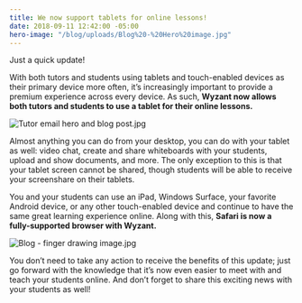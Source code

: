 ```yaml
---
title: We now support tablets for online lessons!
date: 2018-09-11 12:42:00 -05:00
hero-image: "/blog/uploads/Blog%20-%20Hero%20image.jpg"
---
```


Just a quick update!

With both tutors and students using tablets and touch-enabled devices as their primary device more often, it’s increasingly important to provide a premium experience across every device. As such, **Wyzant now allows both tutors and students to use a tablet for their online lessons.**

![Tutor email hero and blog post.jpg](/blog/uploads/Tutor%20email%20hero%20and%20blog%20post.jpg)

Almost anything you can do from your desktop, you can do with your tablet as well: video chat, create and share whiteboards with your students, upload and show documents, and more. The only exception to this is that your tablet screen cannot be shared, though students will be able to receive your screenshare on their tablets.

You and your students can use an iPad, Windows Surface, your favorite Android device, or any other touch-enabled device and continue to have the same great learning experience online.  Along with this, **Safari is now a fully-supported browser with Wyzant.**

![Blog - finger drawing image.jpg](/blog/uploads/Blog%20-%20finger%20drawing%20image.jpg)

You don’t need to take any action to receive the benefits of this update; just go forward with the knowledge that it’s now even easier to meet with and teach your students online.  And don’t forget to share this exciting news with your students as well!